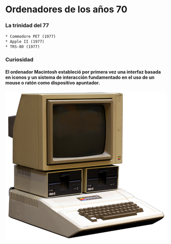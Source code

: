 # Ordenadores de los años 70
### La trinidad del 77

    * Commodore PET (1977)
    * Apple II (1977)
    * TRS-80 (1977)

### Curiosidad

#### El ordenador Macintosh estableció por primera vez una interfaz basada en iconos y un sistema de interacción fundamentado en el uso de un mouse o ratón como dispositivo apuntador. 

![Screenshot](img/apple2.png) 